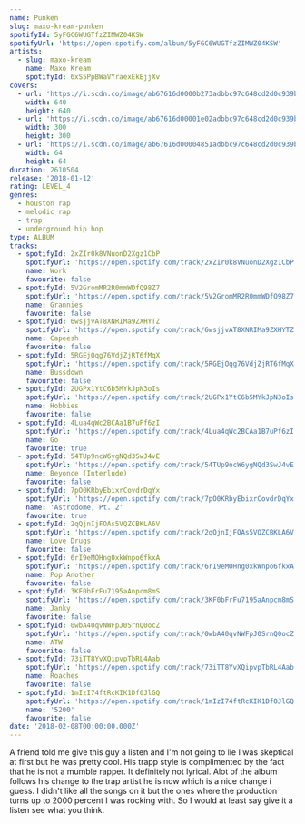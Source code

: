 ```yaml
---
name: Punken
slug: maxo-kream-punken
spotifyId: 5yFGC6WUGTfzZIMWZ04KSW
spotifyUrl: 'https://open.spotify.com/album/5yFGC6WUGTfzZIMWZ04KSW'
artists:
  - slug: maxo-kream
    name: Maxo Kream
    spotifyId: 6xS5PpBWaVYraexEkEjjXv
covers:
  - url: 'https://i.scdn.co/image/ab67616d0000b273adbbc97c648cd2d0c939bc53'
    width: 640
    height: 640
  - url: 'https://i.scdn.co/image/ab67616d00001e02adbbc97c648cd2d0c939bc53'
    width: 300
    height: 300
  - url: 'https://i.scdn.co/image/ab67616d00004851adbbc97c648cd2d0c939bc53'
    width: 64
    height: 64
duration: 2610504
release: '2018-01-12'
rating: LEVEL_4
genres:
  - houston rap
  - melodic rap
  - trap
  - underground hip hop
type: ALBUM
tracks:
  - spotifyId: 2xZIr0k8VNuonD2Xgz1CbP
    spotifyUrl: 'https://open.spotify.com/track/2xZIr0k8VNuonD2Xgz1CbP'
    name: Work
    favourite: false
  - spotifyId: 5V2GromMR2R0mmWDfQ98Z7
    spotifyUrl: 'https://open.spotify.com/track/5V2GromMR2R0mmWDfQ98Z7'
    name: Grannies
    favourite: false
  - spotifyId: 6wsjjvAT8XNRIMa9ZXHYTZ
    spotifyUrl: 'https://open.spotify.com/track/6wsjjvAT8XNRIMa9ZXHYTZ'
    name: Capeesh
    favourite: false
  - spotifyId: 5RGEjOqg76VdjZjRT6fMqX
    spotifyUrl: 'https://open.spotify.com/track/5RGEjOqg76VdjZjRT6fMqX'
    name: Bussdown
    favourite: false
  - spotifyId: 2UGPx1YtC6b5MYkJpN3oIs
    spotifyUrl: 'https://open.spotify.com/track/2UGPx1YtC6b5MYkJpN3oIs'
    name: Hobbies
    favourite: false
  - spotifyId: 4Lua4qWc2BCAa1B7uPf6zI
    spotifyUrl: 'https://open.spotify.com/track/4Lua4qWc2BCAa1B7uPf6zI'
    name: Go
    favourite: true
  - spotifyId: 54TUp9ncW6ygNQd3SwJ4vE
    spotifyUrl: 'https://open.spotify.com/track/54TUp9ncW6ygNQd3SwJ4vE'
    name: Beyonce (Interlude)
    favourite: false
  - spotifyId: 7pO0KRbyEbixrCovdrDqYx
    spotifyUrl: 'https://open.spotify.com/track/7pO0KRbyEbixrCovdrDqYx'
    name: 'Astrodome, Pt. 2'
    favourite: true
  - spotifyId: 2qQjnIjFOAs5VQZCBKLA6V
    spotifyUrl: 'https://open.spotify.com/track/2qQjnIjFOAs5VQZCBKLA6V'
    name: Love Drugs
    favourite: false
  - spotifyId: 6rI9eMOHng0xkWnpo6fkxA
    spotifyUrl: 'https://open.spotify.com/track/6rI9eMOHng0xkWnpo6fkxA'
    name: Pop Another
    favourite: false
  - spotifyId: 3KF0bFrFu7195aAnpcm8mS
    spotifyUrl: 'https://open.spotify.com/track/3KF0bFrFu7195aAnpcm8mS'
    name: Janky
    favourite: false
  - spotifyId: 0wbA40qvNWFpJ0SrnQ0ocZ
    spotifyUrl: 'https://open.spotify.com/track/0wbA40qvNWFpJ0SrnQ0ocZ'
    name: ATW
    favourite: false
  - spotifyId: 73iTT8YvXQipvpTbRL4Aab
    spotifyUrl: 'https://open.spotify.com/track/73iTT8YvXQipvpTbRL4Aab'
    name: Roaches
    favourite: false
  - spotifyId: 1mIzI74ftRcKIK1Df0JlGQ
    spotifyUrl: 'https://open.spotify.com/track/1mIzI74ftRcKIK1Df0JlGQ'
    name: '5200'
    favourite: false
date: '2018-02-08T00:00:00.000Z'
---
```

A friend told me give this guy a listen and I'm not going to lie I  was skeptical at first but he was pretty cool. His trapp style is complimented by the fact that he is not a mumble rapper. It definitely not lyrical. Alot of the album follows his change to the trap artist he is now which is a nice change i guess. I didn't like all the songs on it but the ones where the production turns up to 2000 percent I was rocking with. So I would at least say give it a listen see what you think.
